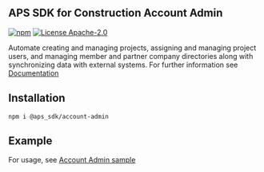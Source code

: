 ## APS SDK for Construction Account Admin

[![npm](https://img.shields.io/badge/npm-8.11-blue.svg)](https://www.npmjs.com/)
[![License Apache-2.0](https://img.shields.io/badge/license-Apache--2.0-blue.svg)](https://github.com/autodesk-platform-services/aps-sdk-node/blob/development/LICENSE)

Automate creating and managing projects, assigning and managing project users, and managing member and partner company directories along with synchronizing data with external systems.
For further information see [Documentation](https://aps.autodesk.com/en/docs/acc/v1/overview/field-guide/admin)

## Installation 
```
npm i @aps_sdk/account-admin
```
## Example

For usage, see [Account Admin sample](https://github.com/autodesk-platform-services/aps-sdk-node/blob/development/samples/accountadmin.ts)

